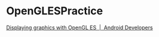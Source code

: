 # OpenGLESPractice

[Displaying graphics with OpenGL ES  |  Android Developers](https://developer.android.com/training/graphics/opengl)
